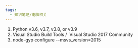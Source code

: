 ```yaml
---
tags:
  - 知识笔记/电脑相关
---
```

1. Python v3.6, v3.7, v3.8, or v3.9
2. Visual Studio Build Tools /  Visual Studio 2017 Community
3. node-gyp configure --msvs_version=2015


